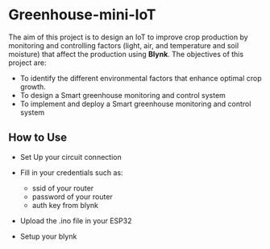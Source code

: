 # Greenhouse-mini-IoT

The aim of this project is to design an IoT to improve crop production by monitoring and controlling factors (light, air, and temperature and soil moisture) that affect the production using **Blynk**. The objectives of this project are:

+ To identify the different environmental factors that enhance optimal crop growth.
+ To design a Smart greenhouse monitoring and control system
+ To implement and deploy a Smart greenhouse monitoring and control system

## How to Use

- Set Up your circuit connection 


- Fill in your credentials such as:
  - ssid of your router
  - password of your router
  - auth key from blynk
  
- Upload the .ino file in your ESP32

- Setup your blynk






